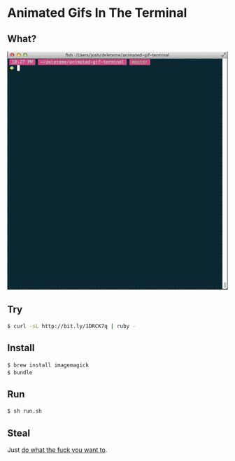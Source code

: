 Animated Gifs In The Terminal
=============================

What?
-----

![screencap](screencap.gif)

Try
---

```sh
$ curl -sL http://bit.ly/1DRCK7q | ruby -
```

Install
-------

```sh
$ brew install imagemagick
$ bundle
```

Run
---

```sh
$ sh run.sh
```

Steal
-----

Just [do what the fuck you want to](http://www.wtfpl.net/about/).
